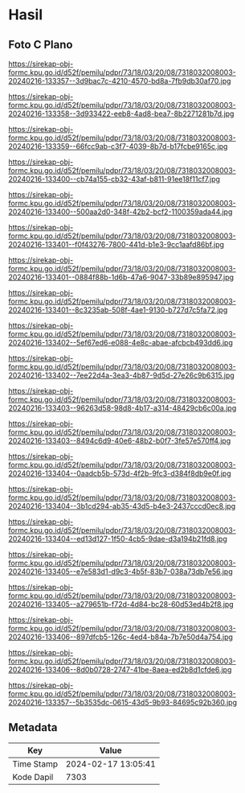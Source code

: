 # Hasil

## Foto C Plano

https://sirekap-obj-formc.kpu.go.id/d52f/pemilu/pdpr/73/18/03/20/08/7318032008003-20240216-133357--3d9bac7c-4210-4570-bd8a-7fb9db30af70.jpg

https://sirekap-obj-formc.kpu.go.id/d52f/pemilu/pdpr/73/18/03/20/08/7318032008003-20240216-133358--3d933422-eeb8-4ad8-bea7-8b2271281b7d.jpg

https://sirekap-obj-formc.kpu.go.id/d52f/pemilu/pdpr/73/18/03/20/08/7318032008003-20240216-133359--66fcc9ab-c3f7-4039-8b7d-b17fcbe9165c.jpg

https://sirekap-obj-formc.kpu.go.id/d52f/pemilu/pdpr/73/18/03/20/08/7318032008003-20240216-133400--cb74a155-cb32-43af-b811-91ee18f11cf7.jpg

https://sirekap-obj-formc.kpu.go.id/d52f/pemilu/pdpr/73/18/03/20/08/7318032008003-20240216-133400--500aa2d0-348f-42b2-bcf2-1100359ada44.jpg

https://sirekap-obj-formc.kpu.go.id/d52f/pemilu/pdpr/73/18/03/20/08/7318032008003-20240216-133401--f0f43276-7800-441d-b1e3-9cc1aafd86bf.jpg

https://sirekap-obj-formc.kpu.go.id/d52f/pemilu/pdpr/73/18/03/20/08/7318032008003-20240216-133401--0884f88b-1d6b-47a6-9047-33b89e895947.jpg

https://sirekap-obj-formc.kpu.go.id/d52f/pemilu/pdpr/73/18/03/20/08/7318032008003-20240216-133401--8c3235ab-508f-4ae1-9130-b727d7c5fa72.jpg

https://sirekap-obj-formc.kpu.go.id/d52f/pemilu/pdpr/73/18/03/20/08/7318032008003-20240216-133402--5ef67ed6-e088-4e8c-abae-afcbcb493dd6.jpg

https://sirekap-obj-formc.kpu.go.id/d52f/pemilu/pdpr/73/18/03/20/08/7318032008003-20240216-133402--7ee22d4a-3ea3-4b87-9d5d-27e26c9b6315.jpg

https://sirekap-obj-formc.kpu.go.id/d52f/pemilu/pdpr/73/18/03/20/08/7318032008003-20240216-133403--96263d58-98d8-4b17-a314-48429cb6c00a.jpg

https://sirekap-obj-formc.kpu.go.id/d52f/pemilu/pdpr/73/18/03/20/08/7318032008003-20240216-133403--8494c6d9-40e6-48b2-b0f7-3fe57e570ff4.jpg

https://sirekap-obj-formc.kpu.go.id/d52f/pemilu/pdpr/73/18/03/20/08/7318032008003-20240216-133404--0aadcb5b-573d-4f2b-9fc3-d384f8db9e0f.jpg

https://sirekap-obj-formc.kpu.go.id/d52f/pemilu/pdpr/73/18/03/20/08/7318032008003-20240216-133404--3b1cd294-ab35-43d5-b4e3-2437cccd0ec8.jpg

https://sirekap-obj-formc.kpu.go.id/d52f/pemilu/pdpr/73/18/03/20/08/7318032008003-20240216-133404--ed13d127-1f50-4cb5-9dae-d3a194b21fd8.jpg

https://sirekap-obj-formc.kpu.go.id/d52f/pemilu/pdpr/73/18/03/20/08/7318032008003-20240216-133405--e7e583d1-d9c3-4b5f-83b7-038a73db7e56.jpg

https://sirekap-obj-formc.kpu.go.id/d52f/pemilu/pdpr/73/18/03/20/08/7318032008003-20240216-133405--a279651b-f72d-4d84-bc28-60d53ed4b2f8.jpg

https://sirekap-obj-formc.kpu.go.id/d52f/pemilu/pdpr/73/18/03/20/08/7318032008003-20240216-133406--897dfcb5-126c-4ed4-b84a-7b7e50d4a754.jpg

https://sirekap-obj-formc.kpu.go.id/d52f/pemilu/pdpr/73/18/03/20/08/7318032008003-20240216-133406--8d0b0728-2747-41be-8aea-ed2b8d1cfde6.jpg

https://sirekap-obj-formc.kpu.go.id/d52f/pemilu/pdpr/73/18/03/20/08/7318032008003-20240216-133357--5b3535dc-0615-43d5-9b93-84695c92b360.jpg


## Metadata

| Key        | Value               |
| ---------- | ------------------- |
| Time Stamp | 2024-02-17 13:05:41 |
| Kode Dapil | 7303                |



